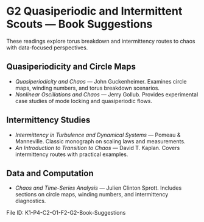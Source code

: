 # G2 Quasiperiodic and Intermittent Scouts — Book Suggestions

These readings explore torus breakdown and intermittency routes to chaos with data-focused perspectives.

## Quasiperiodicity and Circle Maps
- *Quasiperiodicity and Chaos* — John Guckenheimer. Examines circle maps, winding numbers, and torus breakdown scenarios.
- *Nonlinear Oscillations and Chaos* — Jerry Gollub. Provides experimental case studies of mode locking and quasiperiodic flows.

## Intermittency Studies
- *Intermittency in Turbulence and Dynamical Systems* — Pomeau & Manneville. Classic monograph on scaling laws and measurements.
- *An Introduction to Transition to Chaos* — David T. Kaplan. Covers intermittency routes with practical examples.

## Data and Computation
- *Chaos and Time-Series Analysis* — Julien Clinton Sprott. Includes sections on circle maps, winding numbers, and intermittency diagnostics.

File ID: K1-P4-C2-O1-F2-G2-Book-Suggestions
